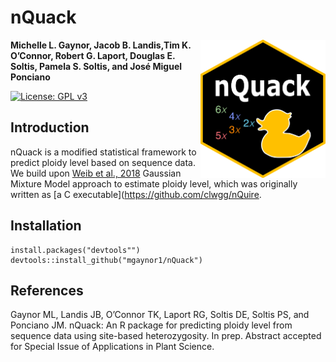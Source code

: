 # nQuack

<img align="right" src="nQuack.png" width=200> 


**Michelle L. Gaynor, Jacob B. Landis,Tim K. O’Connor, Robert G. Laport, Douglas E. Soltis, Pamela S. Soltis, and José Miguel Ponciano**  


[![License: GPL v3](https://img.shields.io/badge/License-GPLv3-blue.svg)](https://www.gnu.org/licenses/gpl-3.0) 

## Introduction 
nQuack is a modified statistical framework to predict ploidy level based on sequence data. We build upon [Weib et al., 2018](https://doi.org/10.1186/s12859-018-2128-z) Gaussian Mixture Model approach to estimate ploidy level, which was originally written as [a C executable](https://github.com/clwgg/nQuire.   

## Installation  

```
install.packages("devtools"")
devtools::install_github("mgaynor1/nQuack")
```


## References 

Gaynor ML, Landis JB, O’Connor TK, Laport RG, Soltis DE, Soltis PS, and Ponciano JM. nQuack: An R package for predicting ploidy level from sequence data using site-based heterozygosity. In prep. Abstract accepted for Special Issue of Applications in Plant Science.

